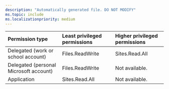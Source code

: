 ```yaml
---
description: "Automatically generated file. DO NOT MODIFY"
ms.topic: include
ms.localizationpriority: medium
---
```


|Permission type|Least privileged permissions|Higher privileged permissions|
|:---|:---|:---|
|Delegated (work or school account)|Files.ReadWrite|Sites.Read.All|
|Delegated (personal Microsoft account)|Files.ReadWrite|Not available.|
|Application|Sites.Read.All|Not available.|

